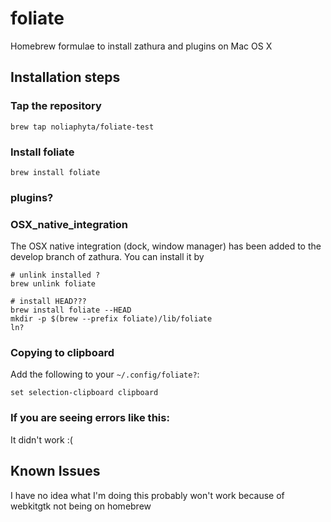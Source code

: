 # foliate

Homebrew formulae to install zathura and plugins on Mac OS X

## Installation steps

### Tap the repository
```
brew tap noliaphyta/foliate-test
```

### Install foliate
```
brew install foliate
```

### plugins?

### OSX_native_integration

The OSX native integration (dock, window manager) has been added to the develop branch of zathura.
You can install it by
```
# unlink installed ?
brew unlink foliate

# install HEAD???
brew install foliate --HEAD
mkdir -p $(brew --prefix foliate)/lib/foliate
ln?
```

### Copying to clipboard
Add the following to your `~/.config/foliate?`:
```
set selection-clipboard clipboard
```

### If you are seeing errors like this:

It didn't work :(

## Known Issues
I have no idea what I'm doing
this probably won't work because of webkitgtk not being on homebrew
